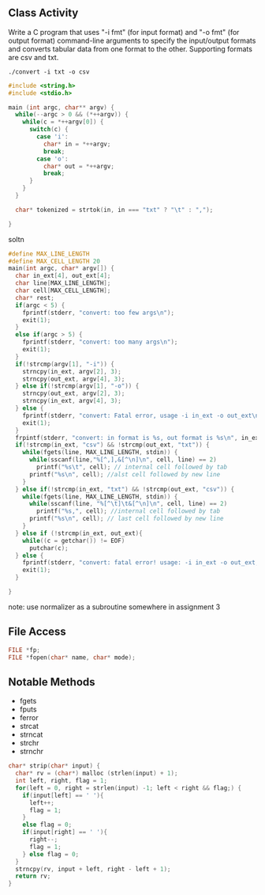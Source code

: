 ## Class Activity

Write a C program that uses "-i fmt" (for input format) and "-o fmt" (for output format) command-line arguments to specify the input/output formats and converts tabular data from one format to the other. Supporting formats are csv and txt.

`./convert -i txt -o csv`

```C
#include <string.h>
#include <stdio.h>

main (int argc, char** argv) {
  while(--argc > 0 && (*++argv)) {
    while(c = *++argv[0]) {
      switch(c) {
        case 'i':
          char* in = *++argv;
          break;
        case 'o':
          char* out = *++argv;
          break;
      }
    }
  }

  char* tokenized = strtok(in, in === "txt" ? "\t" : ",");

}
```

soltn

```C
#define MAX_LINE_LENGTH
#define MAX_CELL_LENGTH 20
main(int argc, char* argv[]) {
  char in_ext[4], out_ext[4];
  char line[MAX_LINE_LENGTH];
  char cell[MAX_CELL_LENGTH];
  char* rest;
  if(argc < 5) {
    fprintf(stderr, "convert: too few args\n");
    exit(1);
  }
  else if(argc > 5) {
    fprintf(stderr, "convert: too many args\n");
    exit(1);
  }
  if(!strcmp(argv[1], "-i")) {
    strncpy(in_ext, argv[2], 3);
    strncpy(out_ext, argv[4], 3);
  } else if(!strcmp(argv[1], "-o")) {
    strncpy(out_ext, argv[2], 3);
    strncpy(in_ext, argv[4], 3);
  } else {
    fprintf(stderr, "convert: Fatal error, usage -i in_ext -o out_ext\n");
    exit(1);
  }
  frpintf(stderr, "convert: in format is %s, out format is %s\n", in_ext, out_ext);
  if(!strcmp(in_ext, "csv") && !strcmp(out_ext, "txt")) {
    while(fgets(line, MAX_LINE_LENGTH, stdin)) {
      while(sscanf(line,"%[^,],&[^\n]\n", cell, line) == 2)
        printf("%s\t", cell); // internal cell followed by tab
      printf("%s\n", cell); //alst cell followed by new line
    }
  } else if(!strcmp(in_ext, "txt") && !strcmp(out_ext, "csv")) {
    while(fgets(line, MAX_LINE_LENGTH, stdin)) {
      while(sscanf(line, "%[^\t]\t&[^\n]\n", cell, line) == 2)
        printf("%s,", cell); //internal cell followed by tab
      printf("%s\n", cell); // last cell followed by new line
    }
  } else if (!strcmp(in_ext, out_ext){
    while((c = getchar()) != EOF)
      putchar(c);
  } else {
    fprintf(stderr, "convert: fatal error! usage: -i in_ext -o out_ext, only supported usage is txt or csv");
    exit(1);
  }

}
```
note: use normalizer as a subroutine somewhere in assignment 3

## File Access

```C
FILE *fp;
FILE *fopen(char* name, char* mode);
```

## Notable Methods
* fgets
* fputs
* ferror
* strcat
* strncat
* strchr
* strnchr


```C
char* strip(char* input) {
  char* rv = (char*) malloc (strlen(input) + 1);
  int left, right, flag = 1;
  for(left = 0, right = strlen(input) -1; left < right && flag;) {
    if(input[left] == ' '){
      left++;
      flag = 1;
    }
    else flag = 0;
    if(input[right] == ' '){
      right--;
      flag = 1;
    } else flag = 0;
  }
  strncpy(rv, input + left, right - left + 1);
  return rv;
}
```
